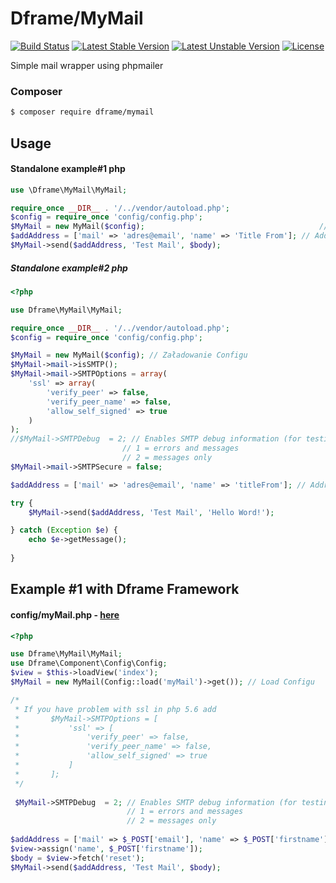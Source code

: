 # Dframe/MyMail

[![Build Status](https://travis-ci.org/dframe/myMail.svg?branch=master)](https://travis-ci.org/dframe/myMail) [![Latest Stable Version](https://poser.pugx.org/dframe/myMail/v/stable)](https://packagist.org/packages/dframe/myMail) [![Latest Unstable Version](https://poser.pugx.org/dframe/myMail/v/unstable)](https://packagist.org/packages/dframe/myMail) [![License](https://poser.pugx.org/dframe/myMail/license)](https://packagist.org/packages/dframe/myMail)

Simple mail wrapper using phpmailer 

### Composer

```sh
$ composer require dframe/mymail
```

## Usage


#### Standalone example#1 php

```php
use \Dframe\MyMail\MyMail;

require_once __DIR__ . '/../vendor/autoload.php';
$config = require_once 'config/config.php'; 
$MyMail = new MyMail($config);                                       // Load Config
$addAddress = ['mail' => 'adres@email', 'name' => 'Title From']; // Addresses to send
$MyMail->send($addAddress, 'Test Mail', $body);
````


##### Standalone example#2 php

```php
<?php

use Dframe\MyMail\MyMail;

require_once __DIR__ . '/../vendor/autoload.php';
$config = require_once 'config/config.php'; 

$MyMail = new MyMail($config); // Załadowanie Configu
$MyMail->mail->isSMTP();
$MyMail->mail->SMTPOptions = array(
    'ssl' => array(
        'verify_peer' => false,
        'verify_peer_name' => false,
        'allow_self_signed' => true
    )
);
//$MyMail->SMTPDebug  = 2; // Enables SMTP debug information (for testing)
                         // 1 = errors and messages
                         // 2 = messages only
$MyMail->mail->SMTPSecure = false;

$addAddress = ['mail' => 'adres@email', 'name' => 'titleFrom']; // Addresses to send

try {
    $MyMail->send($addAddress, 'Test Mail', 'Hello Word!');

} catch (Exception $e) {
    echo $e->getMessage();
	
}
```

## Example #1 with Dframe Framework 

#### config/myMail.php - [here](https://github.com/dframe/myMail/blob/master/examples/example2/app/Config/myMail.php)

```php
<?php

use Dframe\MyMail\MyMail;
use Dframe\Component\Config\Config;
$view = $this->loadView('index');
$MyMail = new MyMail(Config::load('myMail')->get()); // Load Configu

/* 
 * If you have problem with ssl in php 5.6 add
 *       $MyMail->SMTPOptions = [
 *           'ssl' => [
 *               'verify_peer' => false,
 *               'verify_peer_name' => false,
 *               'allow_self_signed' => true
 *           ]
 *       ];
 */
 
 $MyMail->SMTPDebug  = 2; // Enables SMTP debug information (for testing)
                          // 1 = errors and messages
                          // 2 = messages only
		       
$addAddress = ['mail' => $_POST['email'], 'name' => $_POST['firstname']];    // Addresses to send
$view->assign('name', $_POST['firstname']);                                       // Assign template values
$body = $view->fetch('reset');                                                    // Template mail
$MyMail->send($addAddress, 'Test Mail', $body);
````

